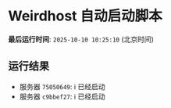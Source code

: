 # Weirdhost 自动启动脚本

**最后运行时间**: `2025-10-10 10:25:10` (北京时间)

## 运行结果

- 服务器 `75050649`: ℹ️ 已经启动
- 服务器 `c9bbef27`: ℹ️ 已经启动
